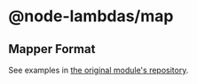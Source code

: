 # @node-lambdas/map

## Mapper Format

See examples in [the original module's repository](https://github.com/onechiporenko/json-mapper).
